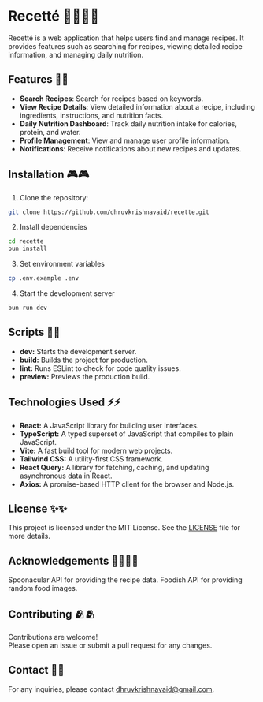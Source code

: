 # Recetté 🍔🍕🍿🍟
Recetté is a web application that helps users find and manage recipes. It provides features such as searching for recipes, viewing detailed recipe information, and managing daily nutrition.

## Features 🚀🚀
- **Search Recipes**: Search for recipes based on keywords.
- **View Recipe Details**: View detailed information about a recipe, including ingredients, instructions, and nutrition facts.
- **Daily Nutrition Dashboard**: Track daily nutrition intake for calories, protein, and water.
- **Profile Management**: View and manage user profile information.
- **Notifications**: Receive notifications about new recipes and updates.

## Installation 🎮🎮
1. Clone the repository:
```sh
git clone https://github.com/dhruvkrishnavaid/recette.git
```
2. Install dependencies
```sh
cd recette
bun install
```
3. Set environment variables
```sh
cp .env.example .env
```
4.  Start the development server
```sh
bun run dev
```

## Scripts 👾👾
- **dev:** Starts the development server.
- **build:** Builds the project for production.
- **lint:** Runs ESLint to check for code quality issues.
- **preview:** Previews the production build.

## Technologies Used ⚡️⚡️
- **React:** A JavaScript library for building user interfaces.
- **TypeScript:** A typed superset of JavaScript that compiles to plain JavaScript.
- **Vite:** A fast build tool for modern web projects.
- **Tailwind CSS:** A utility-first CSS framework.
- **React Query:** A library for fetching, caching, and updating asynchronous data in React.
- **Axios:** A promise-based HTTP client for the browser and Node.js.

## License ✨✨
This project is licensed under the MIT License. See the [LICENSE](LICENSE) file for more details.

## Acknowledgements 🙋‍♂️🙋‍♂️
Spoonacular API for providing the recipe data.
Foodish API for providing random food images.

## Contributing 🫂🫂
Contributions are welcome!<br />Please open an issue or submit a pull request for any changes.

## Contact 🥸🥸
For any inquiries, please contact dhruvkrishnavaid@gmail.com.
